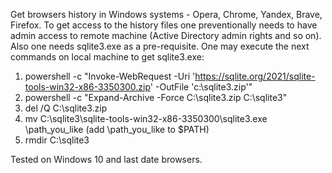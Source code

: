 Get browsers history in Windows systems - Opera, Chrome, Yandex, Brave, Firefox.
To get access to the history files one preventionally needs to have admin access to remote machine (Active Directory admin rights and so on).
Also one needs sqlite3.exe as a pre-requisite. One may execute the next commands on local machine to get sqlite3.exe:
1. powershell -c "Invoke-WebRequest -Uri 'https://sqlite.org/2021/sqlite-tools-win32-x86-3350300.zip' -OutFile 'c:\sqlite3.zip'"
2. powershell -c "Expand-Archive -Force C:\sqlite3.zip C:\sqlite3"
3. del /Q C:\sqlite3.zip
4. mv C:\sqlite3\sqlite-tools-win32-x86-3350300\sqlite3.exe \path_you_like (add \path_you_like to $PATH)
5. rmdir C:\sqlite3

Tested on Windows 10 and last date browsers.
